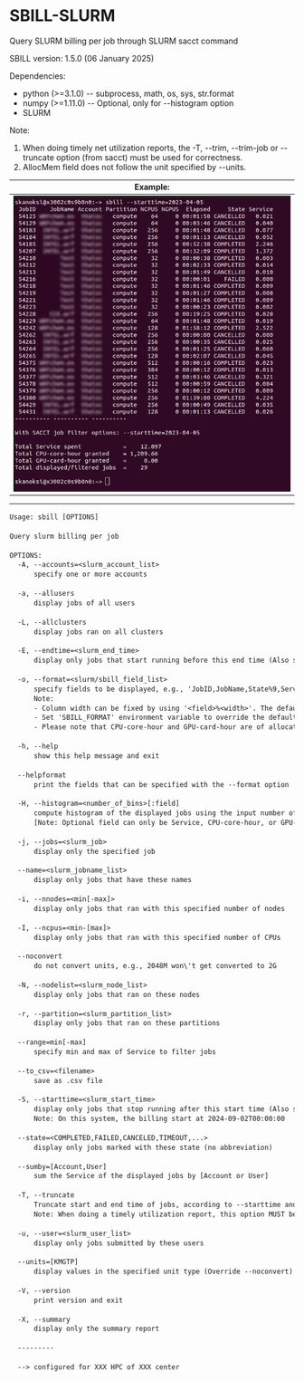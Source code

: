 # SBILL-SLURM
Query SLURM billing per job through SLURM sacct command

SBILL version:
1.5.0 (06 January 2025)

Dependencies:
+ python (>=3.1.0)  -- subprocess, math, os, sys, str.format
+ numpy  (>=1.11.0) -- Optional, only for --histogram option
+ SLURM

Note:
1. When doing timely net utilization reports, the -T, --trim, --trim-job or --truncate option (from sacct) must be used for correctness.
2. AllocMem field does not follow the unit specified by --units. 

| Example:|
| :-----------------: |
| ![](Example.png) |


-----
```txt
Usage: sbill [OPTIONS]

Query slurm billing per job

OPTIONS:
  -A, --accounts=<slurm_account_list>
      specify one or more accounts

  -a, --allusers
      display jobs of all users

  -L, --allclusters
      display jobs ran on all clusters

  -E, --endtime=<slurm_end_time>
      display only jobs that start running before this end time (Also see --truncate)

  -o, --format=<slurm/sbill_field_list>
      specify fields to be displayed, e.g., 'JobID,JobName,State%9,Service' (see --helpformat)
      Note:
      - Column width can be fixed by using '<field>%<width>'. The default is unlimited.
      - Set 'SBILL_FORMAT' environment variable to override the default format.
      - Please note that CPU-core-hour and GPU-card-hour are of allocation.

  -h, --help
      show this help message and exit

  --helpformat
      print the fields that can be specified with the --format option

  -H, --histogram=<number_of_bins>[:field]
      compute histogram of the displayed jobs using the input number of bins
      [Note: Optional field can only be Service, CPU-core-hour, or GPU-card-hour]

  -j, --jobs=<slurm_job>
      display only the specified job

  --name=<slurm_jobname_list>
      display only jobs that have these names

  -i, --nnodes=<min[-max]>
      display only jobs that ran with this specified number of nodes

  -I, --ncpus=<min-[max]>
      display only jobs that ran with this specified number of CPUs

  --noconvert
      do not convert units, e.g., 2048M won\'t get converted to 2G

  -N, --nodelist=<slurm_node_list>
      display only jobs that ran on these nodes

  -r, --partition=<slurm_partition_list>
      display only jobs that ran on these partitions

  --range=min[-max]
      specify min and max of Service to filter jobs

  --to_csv=<filename>
      save as .csv file

  -S, --starttime=<slurm_start_time>
      display only jobs that stop running after this start time (Also see --truncate)
      Note: On this system, the billing start at 2024-09-02T00:00:00

  --state=<COMPLETED,FAILED,CANCELED,TIMEOUT,...>
      display only jobs marked with these state (no abbreviation)

  --sumby=[Account,User]
      sum the Service of the displayed jobs by [Account or User]

  -T, --truncate
      Truncate start and end time of jobs, according to --starttime and --endtime
      Note: When doing a timely utilization report, this option MUST be used for correctness.

  -u, --user=<slurm_user_list>
      display only jobs submitted by these users

  --units=[KMGTP]
      display values in the specified unit type (Override --noconvert)

  -V, --version
      print version and exit

  -X, --summary
      display only the summary report

  ---------

  --> configured for XXX HPC of XXX center

```
